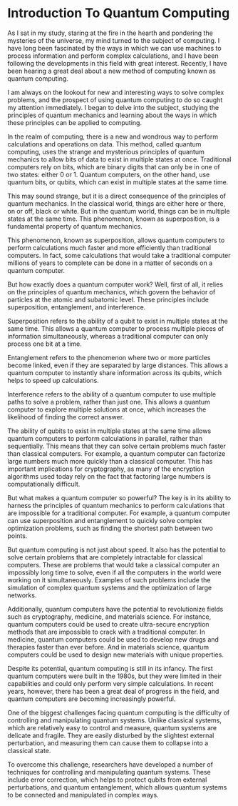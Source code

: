 # Introduction To Quantum Computing

As I sat in my study, staring at the fire in the hearth and pondering the mysteries of the universe, my mind turned to the subject of computing. I have long been fascinated by the ways in which we can use machines to process information and perform complex calculations, and I have been following the developments in this field with great interest. Recently, I have been hearing a great deal about a new method of computing known as quantum computing.

I am always on the lookout for new and interesting ways to solve complex problems, and the prospect of using quantum computing to do so caught my attention immediately. I began to delve into the subject, studying the principles of quantum mechanics and learning about the ways in which these principles can be applied to computing.

In the realm of computing, there is a new and wondrous way to perform calculations and operations on data. This method, called quantum computing, uses the strange and mysterious principles of quantum mechanics to allow bits of data to exist in multiple states at once. Traditional computers rely on bits, which are binary digits that can only be in one of two states: either 0 or 1. Quantum computers, on the other hand, use quantum bits, or qubits, which can exist in multiple states at the same time.

This may sound strange, but it is a direct consequence of the principles of quantum mechanics. In the classical world, things are either here or there, on or off, black or white. But in the quantum world, things can be in multiple states at the same time. This phenomenon, known as superposition, is a fundamental property of quantum mechanics.

This phenomenon, known as superposition, allows quantum computers to perform calculations much faster and more efficiently than traditional computers. In fact, some calculations that would take a traditional computer millions of years to complete can be done in a matter of seconds on a quantum computer.

But how exactly does a quantum computer work? Well, first of all, it relies on the principles of quantum mechanics, which govern the behavior of particles at the atomic and subatomic level. These principles include superposition, entanglement, and interference.

Superposition refers to the ability of a qubit to exist in multiple states at the same time. This allows a quantum computer to process multiple pieces of information simultaneously, whereas a traditional computer can only process one bit at a time.

Entanglement refers to the phenomenon where two or more particles become linked, even if they are separated by large distances. This allows a quantum computer to instantly share information across its qubits, which helps to speed up calculations.

Interference refers to the ability of a quantum computer to use multiple paths to solve a problem, rather than just one. This allows a quantum computer to explore multiple solutions at once, which increases the likelihood of finding the correct answer.

The ability of qubits to exist in multiple states at the same time allows quantum computers to perform calculations in parallel, rather than sequentially. This means that they can solve certain problems much faster than classical computers. For example, a quantum computer can factorize large numbers much more quickly than a classical computer. This has important implications for cryptography, as many of the encryption algorithms used today rely on the fact that factoring large numbers is computationally difficult.

But what makes a quantum computer so powerful? The key is in its ability to harness the principles of quantum mechanics to perform calculations that are impossible for a traditional computer. For example, a quantum computer can use superposition and entanglement to quickly solve complex optimization problems, such as finding the shortest path between two points.

But quantum computing is not just about speed. It also has the potential to solve certain problems that are completely intractable for classical computers. These are problems that would take a classical computer an impossibly long time to solve, even if all the computers in the world were working on it simultaneously. Examples of such problems include the simulation of complex quantum systems and the optimization of large networks.

Additionally, quantum computers have the potential to revolutionize fields such as cryptography, medicine, and materials science. For instance, quantum computers could be used to create ultra-secure encryption methods that are impossible to crack with a traditional computer. In medicine, quantum computers could be used to develop new drugs and therapies faster than ever before. And in materials science, quantum computers could be used to design new materials with unique properties.

Despite its potential, quantum computing is still in its infancy. The first quantum computers were built in the 1980s, but they were limited in their capabilities and could only perform very simple calculations. In recent years, however, there has been a great deal of progress in the field, and quantum computers are becoming increasingly powerful.

One of the biggest challenges facing quantum computing is the difficulty of controlling and manipulating quantum systems. Unlike classical systems, which are relatively easy to control and measure, quantum systems are delicate and fragile. They are easily disturbed by the slightest external perturbation, and measuring them can cause them to collapse into a classical state.

To overcome this challenge, researchers have developed a number of techniques for controlling and manipulating quantum systems. These include error correction, which helps to protect qubits from external perturbations, and quantum entanglement, which allows quantum systems to be connected and manipulated in complex ways.
